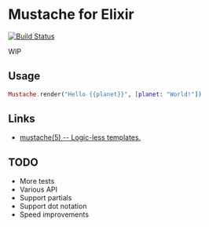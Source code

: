 # Mustache for Elixir

[![Build Status](https://travis-ci.org/mururu/elixir-mustache.png?branch=master)](https://travis-ci.org/mururu/elixir-mustache)

WIP

## Usage

```elixir
Mustache.render("Hello {{planet}}", [planet: "World!"])
```

## Links

* [mustache(5) -- Logic-less templates.](http://mustache.github.io/mustache.5.html)

## TODO
* More tests
* Various API
* Support partials
* Support dot notation
* Speed improvements
